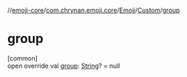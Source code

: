 //[emoji-core](../../../../index.md)/[com.chrynan.emoji.core](../../index.md)/[Emoji](../index.md)/[Custom](index.md)/[group](group.md)

# group

[common]\
open override val [group](group.md): [String](https://kotlinlang.org/api/latest/jvm/stdlib/kotlin/-string/index.html)? = null
